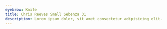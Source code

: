 ```yaml
---
eyebrow: Knife
title: Chris Reeves Small Sebenza 31
description: Lorem ipsum dolor, sit amet consectetur adipisicing elit. Quo ipsum accusamus reprehenderit.
---
```

